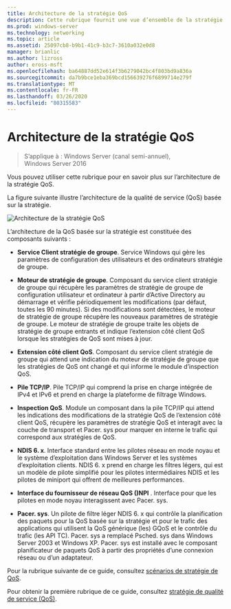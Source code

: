 ```yaml
---
title: Architecture de la stratégie QoS
description: Cette rubrique fournit une vue d’ensemble de la stratégie de qualité de service (QoS), qui vous permet d’utiliser stratégie de groupe pour hiérarchiser la bande passante du trafic réseau d’applications et de services spécifiques dans Windows Server 2016.
ms.prod: windows-server
ms.technology: networking
ms.topic: article
ms.assetid: 25097cb8-b9b1-41c9-b3c7-3610a032e0d8
manager: brianlic
ms.author: lizross
author: eross-msft
ms.openlocfilehash: ba64887dd52e614f3b6279042bc4f803bd9a836a
ms.sourcegitcommit: da7b9bce1eba369bcd156639276f6899714e279f
ms.translationtype: MT
ms.contentlocale: fr-FR
ms.lasthandoff: 03/26/2020
ms.locfileid: "80315583"
---
```

# <a name="qos-policy-architecture"></a>Architecture de la stratégie QoS

>S’applique à : Windows Server (canal semi-annuel), Windows Server 2016

Vous pouvez utiliser cette rubrique pour en savoir plus sur l’architecture de la stratégie QoS.

La figure suivante illustre l’architecture de la qualité de service (QoS) basée sur la stratégie.

![Architecture de la stratégie QoS](../../media/QoS/QoS-Policy-Architecture.jpg)

L’architecture de la QoS basée sur la stratégie est constituée des composants suivants :

- **Service Client stratégie de groupe**. Service Windows qui gère les paramètres de configuration des utilisateurs et des ordinateurs stratégie de groupe.

- **Moteur de stratégie de groupe**. Composant du service client stratégie de groupe qui récupère les paramètres de stratégie de groupe de configuration utilisateur et ordinateur à partir d’Active Directory au démarrage et vérifie périodiquement les modifications \(par défaut, toutes les 90 minutes\). Si des modifications sont détectées, le moteur de stratégie de groupe récupère les nouveaux paramètres de stratégie de groupe. Le moteur de stratégie de groupe traite les objets de stratégie de groupe entrants et indique l’extension côté client QoS lorsque les stratégies de QoS sont mises à jour.

- **Extension côté client QoS**. Composant du service client stratégie de groupe qui attend une indication du moteur de stratégie de groupe que les stratégies de QoS ont changé et qui informe le module d’inspection QoS.

- **Pile TCP/IP**. Pile TCP/IP qui comprend la prise en charge intégrée de IPv4 et IPv6 et prend en charge la plateforme de filtrage Windows. 

- **Inspection QoS**. Module un composant dans la pile TCP/IP qui attend les indications des modifications de la stratégie QoS de l’extension côté client QoS, récupère les paramètres de stratégie QoS et interagit avec la couche de transport et Pacer. sys pour marquer en interne le trafic qui correspond aux stratégies de QoS.

- **NDIS 6. x**. Interface standard entre les pilotes réseau en mode noyau et le système d’exploitation dans Windows Server et les systèmes d’exploitation clients. NDIS 6. x prend en charge les filtres légers, qui est un modèle de pilote simplifié pour les pilotes intermédiaires NDIS et les pilotes de miniport qui offrent de meilleures performances.

- **Interface du fournisseur de réseau QoS \(\)NPI** . Interface pour que les pilotes en mode noyau interagissent avec Pacer. sys.

- **Pacer. sys**. Un pilote de filtre léger NDIS 6. x qui contrôle la planification des paquets pour la QoS basée sur la stratégie et pour le trafic des applications qui utilisent la QoS générique \(les\) GQoS et le contrôle du trafic \(les API TC\). Pacer. sys a remplacé Psched. sys dans Windows Server 2003 et Windows XP. Pacer. sys est installé avec le composant planificateur de paquets QoS à partir des propriétés d’une connexion réseau ou d’un adaptateur.

Pour la rubrique suivante de ce guide, consultez [scénarios de stratégie de QoS](qos-policy-scenarios.md).

Pour obtenir la première rubrique de ce guide, consultez [stratégie de qualité de service (QoS)](qos-policy-top.md).


